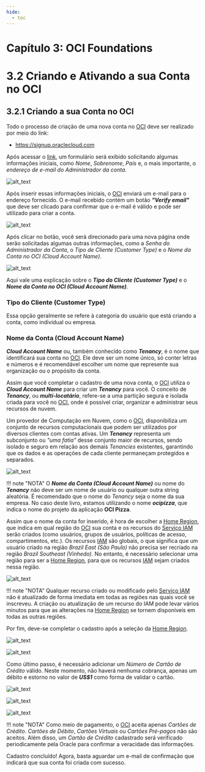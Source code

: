 ```yaml
---
hide:
  - toc
---
```


# Capítulo 3: OCI Foundations

# 3.2 Criando e Ativando a sua Conta no OCI

## 3.2.1 Criando a sua Conta no OCI

Todo o processo de criação de uma nova conta no <a href="https://www.oracle.com/cloud/" target="blank">OCI</a> deve ser realizado por meio do link: 

- <a href="https://signup.oraclecloud.com/" target="blank">https://signup.oraclecloud.com</a>

Após acessar o <a href="https://signup.oraclecloud.com/" target="blank">link</a>, um formulário será exibido solicitando algumas informações iniciais, como _Nome_, _Sobrenome_, _País_ e, o mais importante, o _endereço de e-mail do Administrador da conta_.

![alt_text](./img/signup-oraclecloud-1.png "Criação de Conta no OCI #1")
<br>

Após inserir essas informações iniciais, o <a href="https://www.oracle.com/cloud/" target="blank">OCI</a> enviará um e-mail para o endereço fornecido. O e-mail recebido contém um botão **_"Verify email"_** que deve ser clicado para confirmar que o e-mail é válido e pode ser utilizado para criar a conta.

![alt_text](./img/signup-oraclecloud-2.png "Criação de Conta no OCI #2")
<br>

Após clicar no botão, você será direcionado para uma nova página onde serão solicitadas algumas outras informações, como a _Senha do Administrador da Conta_, o _Tipo de Cliente (Customer Type)_ e o _Nome da Conta no OCI (Cloud Account Name)_. 

![alt_text](./img/signup-oraclecloud-3.png "Criação de Conta no OCI #3")
<br>

Aqui vale uma explicação sobre o **_Tipo do Cliente (Customer Type)_** e o **_Nome da Conta no OCI (Cloud Account Name)_**.

### **Tipo do Cliente (Customer Type)**

Essa opção geralmente se refere à categoria do usuário que está criando a conta, como individual ou empresa.

### **Nome da Conta (Cloud Account Name)**

**_Cloud Account Name_** ou, também conhecido como **_Tenancy_**, é o nome que identificará sua conta no <a href="https://www.oracle.com/cloud/" target="blank">OCI</a>. Ele deve ser um nome único, só conter letras e números e é recomendável escolher um nome que represente sua organização ou o propósito da conta.

Assim que você completar o cadastro de uma nova conta, o <a href="https://www.oracle.com/cloud/" target="blank">OCI</a> utiliza o **_Cloud Account Name_** para criar um **_Tenancy_** para você. O conceito de **_Tenancy_**, ou **_multi-locatário_**, refere-se a uma partição segura e isolada criada para você no <a href="https://www.oracle.com/cloud/" target="blank">OCI</a>, onde é possível criar, organizar e administrar seus recursos de nuvem.

Um provedor de Computação em Nuvem, como o <a href="https://www.oracle.com/cloud/" target="blank">OCI</a>, disponibiliza um conjunto de recursos computacionais que podem ser utilizados por diversos clientes com contas ativas. Um **_Tenancy_** representa um subconjunto ou _"uma fatia"_ desse conjunto maior de recursos, sendo isolado e seguro em relação aos demais _Tenancies_ existentes, garantindo que os dados e as operações de cada cliente permaneçam protegidos e separados.

![alt_text](./img/tenancy-1.png "Tenancy")

!!! note "NOTA"
    O **_Nome da Conta (Cloud Account Name)_** ou nome do **_Tenancy_** não deve ser um nome de usuário ou qualquer outra string aleatória. É recomendado que o nome do _Tenancy_ seja o nome da sua empresa. No caso deste livro, estamos utilizando o nome **_ocipizza_**, que indica o nome do projeto da aplicação **OCI Pizza**.

Assim que o nome da conta for inserido, é hora de escolher a <a href="https://docs.oracle.com/pt-br/iaas/Content/Identity/regions/managingregions.htm#Home" target="blank">Home Region</a>, que indica em qual região do <a href="https://www.oracle.com/cloud/" target="blank">OCI</a> sua conta e os recursos do <a href="https://docs.oracle.com/pt-br/iaas/Content/Identity/getstarted/identity-domains.htm#overview" target="blank">Serviço IAM</a> serão criados (como usuários, grupos de usuários, políticas de acesso, compartimentos, etc.). Os recursos <a href="https://docs.oracle.com/pt-br/iaas/Content/Identity/getstarted/identity-domains.htm#overview" target="blank">IAM</a> são globais, o que significa que um usuário criado na região _Brazil East (São Paulo)_ não precisa ser recriado na região _Brazil Southeast (Vinhedo)_. No entanto, é necessário selecionar uma região para ser a <a href="https://docs.oracle.com/pt-br/iaas/Content/Identity/regions/managingregions.htm#Home" target="blank">Home Region</a>, para que os recursos <a href="https://docs.oracle.com/pt-br/iaas/Content/Identity/getstarted/identity-domains.htm#overview" target="blank">IAM</a> sejam criados nessa região.

![alt_text](./img/signup-oraclecloud-5.png "Criação de Conta no OCI #5")
<br>

!!! note "NOTA"
    Qualquer recurso criado ou modificado pelo <a href="https://docs.oracle.com/pt-br/iaas/Content/Identity/getstarted/identity-domains.htm#overview" target="blank">Serviço IAM</a> não é atualizado de forma imediata em todas as regiões nas quais você se inscreveu. A criação ou atualização de um recurso do IAM pode levar vários minutos para que as alterações na <a href="https://docs.oracle.com/pt-br/iaas/Content/Identity/regions/managingregions.htm#Home" target="blank">Home Region</a> se tornem disponíveis em todas as outras regiões.

Por fim, deve-se completar o cadastro após a seleção da <a href="https://docs.oracle.com/pt-br/iaas/Content/Identity/regions/managingregions.htm#Home" target="blank">Home Region</a>.

![alt_text](./img/signup-oraclecloud-6.png "Criação de Conta no OCI #6")
<br>

![alt_text](./img/signup-oraclecloud-7.png "Criação de Conta no OCI #7")
<br>

Como último passo, é necessário adicionar um _Número de Cartão de Crédito_ válido. Neste momento, não haverá nenhuma cobrança, apenas um débito e estorno no valor de **_US$1_** como forma de validar o cartão.

![alt_text](./img/signup-oraclecloud-8.png "Criação de Conta no OCI #8")
<br>

![alt_text](./img/signup-oraclecloud-9.png "Criação de Conta no OCI #9")
<br>

![alt_text](./img/signup-oraclecloud-11.png "Criação de Conta no OCI #11")
<br>

!!! note "NOTA"
    Como meio de pagamento, o <a href="https://www.oracle.com/cloud/" target="blank">OCI</a> aceita apenas _Cartões de Crédito_. _Cartões de Débito_, _Cartões Virtuais_ ou _Cartões Pré-pagos_ não são aceitos. Além disso, um _Cartão de Crédito_ cadastrado será verificado periodicamente pela Oracle para confirmar a veracidade das informações.

Cadastro concluído! Agora, basta aguardar um e-mail de confirmação que indicará que sua conta foi criada com sucesso.